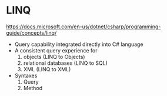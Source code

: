# LINQ
https://docs.microsoft.com/en-us/dotnet/csharp/programming-guide/concepts/linq/
- Query capability integrated directly into C# language
- A consistent query experience for
  1. objects (LINQ to Objects)
  2. relational databases (LINQ to SQL)
  3. XML (LINQ to XML)
- Syntaxes
  1. Query
  2. Method
